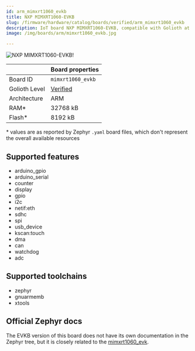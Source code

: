 ```yaml
---
id: arm_mimxrt1060_evkb
title: NXP MIMXRT1060-EVKB
slug: /firmware/hardware/catalog/boards/verified/arm_mimxrt1060_evkb
description: IoT board NXP MIMXRT1060-EVKB, compatible with Golioth at verified level.
image: /img/boards/arm/mimxrt1060_evkb.jpg

---
```


[//]: # (This is an auto-generated file, do not edit! Changes to it will be lost upon re-generation)

![NXP MIMXRT1060-EVKB!](/img/boards/arm/mimxrt1060_evkb.jpg "NXP MIMXRT1060-EVKB")

|                | Board properties     |
| -------------  | -------------------- |
| Board ID       | `mimxrt1060_evkb` |
| Golioth Level  | [Verified](/firmware/hardware#verified-boards) |
| Architecture   | ARM |
| RAM*           | 32768 kB |
| Flash*         | 8192 kB |

\* values are as reported by Zephyr `.yaml` board files, which don't represent the overall available resources



## Supported features

* arduino_gpio
* arduino_serial
* counter
* display
* gpio
* i2c
* netif:eth
* sdhc
* spi
* usb_device
* kscan:touch
* dma
* can
* watchdog
* adc

## Supported toolchains

* zephyr
* gnuarmemb
* xtools

## Official Zephyr docs

The EVKB version of this board does not have its own documentation in the Zephyr tree, but it is closely related to the [mimxrt1060_evk](https://docs.zephyrproject.org/3.6.0/boards/arm/mimxrt1060_evk/doc/index.html).
